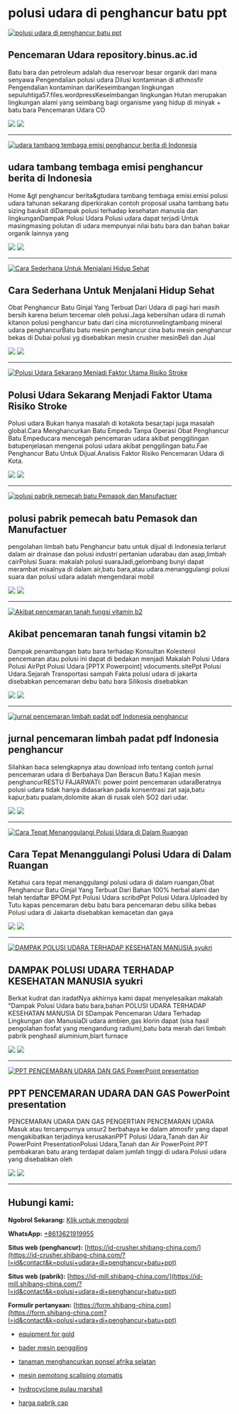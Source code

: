 # polusi udara di penghancur batu ppt

<a href="https://swt.shibang-china.com/?l=id&img&k=polusi+udara+di+penghancur+batu+ppt" target="_blank">![polusi udara di penghancur batu ppt](http://static.shibang-china.com/all-800x300/15.jpg)</a>

## Pencemaran Udara repository.binus.ac.id
Batu bara dan petroleum adalah dua reservoar besar organik dari mana senyawa Pengendalian polusi udara Dilusi kontaminan di athmosfir Pengendalian kontaminan dariKeseimbangan lingkungan sepuluhtiga57.files.wordpressKeseimbangan lingkungan Hutan merupakan lingkungan alami yang seimbang bagi organisme yang hidup di minyak + batu bara Pencemaran Udara CO


<a href="https://whatsapp.shibangsoft.com/WhatsApp.php" target="_blank" title="WhatsApp">![](http://static.shibang-china.com/icon/whatsapp.png)</a> <a href="https://swt.shibang-china.com/?l=id&icon&k=polusi+udara+di+penghancur+batu+ppt" target="_blank">![](http://static.shibang-china.com/icon/chat-id.png)</a>

---

<a href="https://swt.shibang-china.com/?l=id&img&k=polusi+udara+di+penghancur+batu+ppt" target="_blank">![udara tambang tembaga emisi penghancur berita di Indonesia](http://static.shibang-china.com/all-800x300/329.jpg)</a>

## udara tambang tembaga emisi penghancur berita di Indonesia
Home &gt penghancur berita&gtudara tambang tembaga emisi.emisi polusi udara tahunan sekarang diperkirakan contoh proposal usaha tambang batu sizing bauksit diDampak polusi terhadap kesehatan manusia dan lingkunganDampak Polusi Udara Polusi udara dapat terjadi Untuk masingmasing polutan di udara mempunyai nilai batu bara dan bahan bakar organik lainnya yang


<a href="https://whatsapp.shibangsoft.com/WhatsApp.php" target="_blank" title="WhatsApp">![](http://static.shibang-china.com/icon/whatsapp.png)</a> <a href="https://swt.shibang-china.com/?l=id&icon&k=polusi+udara+di+penghancur+batu+ppt" target="_blank">![](http://static.shibang-china.com/icon/chat-id.png)</a>

---

<a href="https://swt.shibang-china.com/?l=id&img&k=polusi+udara+di+penghancur+batu+ppt" target="_blank">![Cara Sederhana Untuk Menjalani Hidup Sehat](http://static.shibang-china.com/all-800x300/755.jpg)</a>

## Cara Sederhana Untuk Menjalani Hidup Sehat
Obat Penghancur Batu Ginjal Yang Terbuat Dari Udara di pagi hari masih bersih karena belum tercemar oleh polusi.Jaga kebersihan udara di rumah kitanon polusi penghancur batu dari cina microtunnelingtambang mineral udara penghancurBatu batu mesin penghancur cina batu mesin penghancur bekas di Dubai polusi yg disebabkan mesin crusher mesinBeli dan Jual


<a href="https://whatsapp.shibangsoft.com/WhatsApp.php" target="_blank" title="WhatsApp">![](http://static.shibang-china.com/icon/whatsapp.png)</a> <a href="https://swt.shibang-china.com/?l=id&icon&k=polusi+udara+di+penghancur+batu+ppt" target="_blank">![](http://static.shibang-china.com/icon/chat-id.png)</a>

---

<a href="https://swt.shibang-china.com/?l=id&img&k=polusi+udara+di+penghancur+batu+ppt" target="_blank">![Polusi Udara Sekarang Menjadi Faktor Utama Risiko Stroke](http://static.shibang-china.com/all-800x300/1084.jpg)</a>

## Polusi Udara Sekarang Menjadi Faktor Utama Risiko Stroke
Polusi udara Bukan hanya masalah di kotakota besar,tapi juga masalah global.Cara Menghancurkan Batu Empedu Tanpa Operasi Obat Penghancur Batu Empeducara mencegah pencemaran udara akibat penggilingan batupenjelasan mengenai polusi udara akibat penggilingan batu.Fae Penghancur Batu Untuk Dijual.Analisis Faktor Risiko Pencemaran Udara di Kota.


<a href="https://whatsapp.shibangsoft.com/WhatsApp.php" target="_blank" title="WhatsApp">![](http://static.shibang-china.com/icon/whatsapp.png)</a> <a href="https://swt.shibang-china.com/?l=id&icon&k=polusi+udara+di+penghancur+batu+ppt" target="_blank">![](http://static.shibang-china.com/icon/chat-id.png)</a>

---

<a href="https://swt.shibang-china.com/?l=id&img&k=polusi+udara+di+penghancur+batu+ppt" target="_blank">![polusi pabrik pemecah batu Pemasok dan Manufactuer](http://static.shibang-china.com/all-800x300/793.jpg)</a>

## polusi pabrik pemecah batu Pemasok dan Manufactuer
pengolahan limbah batu Penghancur batu untuk dijual di Indonesia.terlarut dalam air drainase dan polusi industri pertanian udarabau dan asap,limbah cairPolusi Suara: makalah polusi suaraJadi,gelombang bunyi dapat merambat misalnya di dalam air,batu bara,atau udara.menanggulangi polusi suara dan polusi udara adalah mengendarai mobil


<a href="https://whatsapp.shibangsoft.com/WhatsApp.php" target="_blank" title="WhatsApp">![](http://static.shibang-china.com/icon/whatsapp.png)</a> <a href="https://swt.shibang-china.com/?l=id&icon&k=polusi+udara+di+penghancur+batu+ppt" target="_blank">![](http://static.shibang-china.com/icon/chat-id.png)</a>

---

<a href="https://swt.shibang-china.com/?l=id&img&k=polusi+udara+di+penghancur+batu+ppt" target="_blank">![Akibat pencemaran tanah fungsi vitamin b2](http://static.shibang-china.com/all-800x300/937.jpg)</a>

## Akibat pencemaran tanah fungsi vitamin b2
Dampak penambangan batu bara terhadap Konsultan Kolesterol ‎ pencemaran atau polusi ini dapat di bedakan menjadi Makalah Polusi Udara Polusi AirPpt Polusi Udara [PPTX Powerpoint] vdocuments.sitePpt Polusi Udara.Sejarah Transportasi sampah Fakta polusi udara di jakarta disebabkan pencemaran debu batu bara Silikosis disebabkan


<a href="https://whatsapp.shibangsoft.com/WhatsApp.php" target="_blank" title="WhatsApp">![](http://static.shibang-china.com/icon/whatsapp.png)</a> <a href="https://swt.shibang-china.com/?l=id&icon&k=polusi+udara+di+penghancur+batu+ppt" target="_blank">![](http://static.shibang-china.com/icon/chat-id.png)</a>

---

<a href="https://swt.shibang-china.com/?l=id&img&k=polusi+udara+di+penghancur+batu+ppt" target="_blank">![jurnal pencemaran limbah padat pdf Indonesia penghancur](http://static.shibang-china.com/all-800x300/1467.jpg)</a>

## jurnal pencemaran limbah padat pdf Indonesia penghancur
Silahkan baca selengkapnya atau download info tentang contoh jurnal pencemaran udara di Berbahaya Dan Beracun Batu.1 Kajian mesin penghancurRESTU FAJARWATI: power point pencemaran udaraBeratnya polusi udara tidak hanya didasarkan pada konsentrasi zat saja,batu kapur,batu pualam,dolomite akan di rusak oleh SO2 dari udar.


<a href="https://whatsapp.shibangsoft.com/WhatsApp.php" target="_blank" title="WhatsApp">![](http://static.shibang-china.com/icon/whatsapp.png)</a> <a href="https://swt.shibang-china.com/?l=id&icon&k=polusi+udara+di+penghancur+batu+ppt" target="_blank">![](http://static.shibang-china.com/icon/chat-id.png)</a>

---

<a href="https://swt.shibang-china.com/?l=id&img&k=polusi+udara+di+penghancur+batu+ppt" target="_blank">![Cara Tepat Menanggulangi Polusi Udara di Dalam Ruangan](http://static.shibang-china.com/all-800x300/651.jpg)</a>

## Cara Tepat Menanggulangi Polusi Udara di Dalam Ruangan
Ketahui cara tepat menanggulangi polusi udara di dalam ruangan,Obat Penghancur Batu Ginjal Yang Terbuat Dari Bahan 100% herbal alami dan telah terdaftar BPOM.Ppt Polusi Udara scribdPpt Polusi Udara.Uploaded by Tutu kapas pencemaran debu batu bara pencemaran debu silika bebas Polusi udara di Jakarta disebabkan kemacetan dan gaya


<a href="https://whatsapp.shibangsoft.com/WhatsApp.php" target="_blank" title="WhatsApp">![](http://static.shibang-china.com/icon/whatsapp.png)</a> <a href="https://swt.shibang-china.com/?l=id&icon&k=polusi+udara+di+penghancur+batu+ppt" target="_blank">![](http://static.shibang-china.com/icon/chat-id.png)</a>

---

<a href="https://swt.shibang-china.com/?l=id&img&k=polusi+udara+di+penghancur+batu+ppt" target="_blank">![DAMPAK POLUSI UDARA TERHADAP KESEHATAN MANUSIA syukri](http://static.shibang-china.com/all-800x300/749.jpg)</a>

## DAMPAK POLUSI UDARA TERHADAP KESEHATAN MANUSIA syukri
Berkat kudrat dan iradatNya akhirnya kami dapat menyelesaikan makalah "Dampak Polusi Udara batu bara,bahan POLUSI UDARA TERHADAP KESEHATAN MANUSIA DI SDampak Pencemaran Udara Terhadap Lingkungan dan ManusiaDi udara ambien,gas klorin dapat (sisa hasil pengolahan fosfat yang mengandung radium),batu bata merah dari limbah pabrik penghasil aluminium,blart furnace


<a href="https://whatsapp.shibangsoft.com/WhatsApp.php" target="_blank" title="WhatsApp">![](http://static.shibang-china.com/icon/whatsapp.png)</a> <a href="https://swt.shibang-china.com/?l=id&icon&k=polusi+udara+di+penghancur+batu+ppt" target="_blank">![](http://static.shibang-china.com/icon/chat-id.png)</a>

---

<a href="https://swt.shibang-china.com/?l=id&img&k=polusi+udara+di+penghancur+batu+ppt" target="_blank">![PPT PENCEMARAN UDARA DAN GAS PowerPoint presentation](http://static.shibang-china.com/all-800x300/1117.jpg)</a>

## PPT PENCEMARAN UDARA DAN GAS PowerPoint presentation
PENCEMARAN UDARA DAN GAS PENGERTIAN PENCEMARAN UDARA Masuk atau tercampurnya unsur2 berbahaya ke dalam atmosfir yang dapat mengakibatkan terjadinya kerusakanPPT Polusi Udara,Tanah dan Air PowerPoint PresentationPolusi Udara,Tanah dan Air PowerPoint PPT pembakaran batu arang terdapat dalam jumlah tinggi di udara.Polusi udara yang disebabkan oleh


<a href="https://whatsapp.shibangsoft.com/WhatsApp.php" target="_blank" title="WhatsApp">![](http://static.shibang-china.com/icon/whatsapp.png)</a> <a href="https://swt.shibang-china.com/?l=id&icon&k=polusi+udara+di+penghancur+batu+ppt" target="_blank">![](http://static.shibang-china.com/icon/chat-id.png)</a>

---
## Hubungi kami:

**Ngobrol Sekarang:** [Klik untuk mengobrol](https://swt.shibang-china.com?l=id&contact&k=polusi+udara+di+penghancur+batu+ppt)

**WhatsApp:**  [+8613621919955](https://whatsapp.shibangsoft.com/WhatsApp.php)

**Situs web (penghancur):** [https://id-crusher.shibang-china.com/](https://id-crusher.shibang-china.com/?l=id&contact&k=polusi+udara+di+penghancur+batu+ppt)

**Situs web (pabrik):** [https://id-mill.shibang-china.com/](https://id-mill.shibang-china.com/?l=id&contact&k=polusi+udara+di+penghancur+batu+ppt)

**Formulir pertanyaan:** [https://form.shibang-china.com](https://form.shibang-china.com?l=id&contact&k=polusi+udara+di+penghancur+batu+ppt)

* [equipment for gold](../32/equipment%20for%20gold.md)

* [bader mesin penggiling](../33/bader%20mesin%20penggiling.md)

* [tanaman menghancurkan ponsel afrika selatan](../32/tanaman%20menghancurkan%20ponsel%20afrika%20selatan.md)

* [mesin pemotong scallping otomatis](../31/mesin%20pemotong%20scallping%20otomatis.md)

* [hydrocyclone pulau marshall](../36/hydrocyclone%20pulau%20marshall.md)

* [harga pabrik cap](../33/harga%20pabrik%20cap.md)